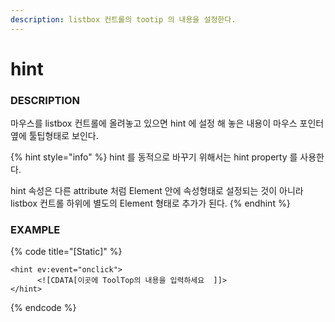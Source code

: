 ```yaml
---
description: listbox 컨트롤의 tootip 의 내용을 설정한다.
---
```


# hint

### DESCRIPTION

마우스를 listbox 컨트롤에 올려놓고 있으면 hint 에 설정 해 놓은 내용이 마우스 포인터 옆에 툴팁형태로 보인다.

{% hint style="info" %}
hint 를 동적으로 바꾸기 위해서는 hint property 를 사용한다.

hint 속성은 다른 attribute 처럼 Element 안에 속성형태로 설정되는 것이 아니라 listbox 컨트롤 하위에 별도의 Element 형태로 추가가 된다.
{% endhint %}

### EXAMPLE

{% code title="\[Static\]" %}
```markup
<hint ev:event="onclick">
      <![CDATA[이곳에 ToolTop의 내용을 입력하세요  ]]>
</hint>
```
{% endcode %}

